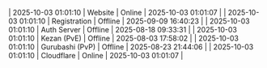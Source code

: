 | 2025-10-03 01:01:10 | Website | Online | 2025-10-03 01:01:07 |
| 2025-10-03 01:01:10 | Registration | Offline | 2025-09-09 16:40:23 |
| 2025-10-03 01:01:10 | Auth Server | Offline | 2025-08-18 09:33:31 |
| 2025-10-03 01:01:10 | Kezan (PvE) | Offline | 2025-08-03 17:58:02 |
| 2025-10-03 01:01:10 | Gurubashi (PvP) | Offline | 2025-08-23 21:44:06 |
| 2025-10-03 01:01:10 | Cloudflare | Online | 2025-10-03 01:01:07 |
